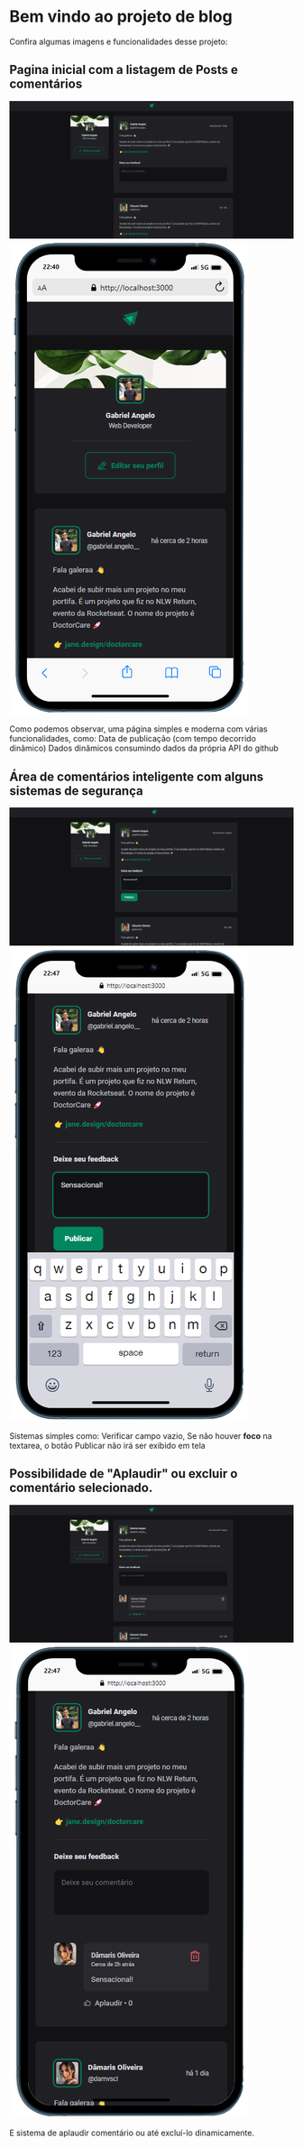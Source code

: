 # Bem vindo ao projeto de blog

Confira algumas imagens e funcionalidades desse projeto:

## Pagina inicial com a listagem de Posts e comentários

<img src="src/assets/screenshots/screen1.png">
<img src="src/assets/screenshots/screen1-mobile.png">

Como podemos observar, uma página simples e moderna com várias funcionalidades, como:
Data de publicação (com tempo decorrido dinâmico)
Dados dinâmicos consumindo dados da própria API do github

## Área de comentários inteligente com alguns sistemas de segurança

<img src="src/assets/screenshots/screen2.png">
<img src="src/assets/screenshots/screen2-mobile.png">

Sistemas simples como: 
Verificar campo vazio,
Se não houver <b>foco</b> na textarea, o botão Publicar não irá ser exibido em tela

## Possibilidade de "Aplaudir" ou excluir o comentário selecionado.

<img src="src/assets/screenshots/screen3.png">
<img src="src/assets/screenshots/screen3-mobile.png">

E sistema de aplaudir comentário ou até excluí-lo dinamicamente.